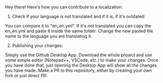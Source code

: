 Hey there! 
Here's how you can contribute to a localization:


1. Check if your language is not translated and if it is, if it's outdated:

You can compare it to "en_en.yml". If it's not translated you can copy the en_en.yml and paste it inside the same folder.
Change the new pasted file name to the language you are translating it.

2. Publishing your changes:

Simply use the Github Desktop App. Download the whole project and use some simple editor (Notepad++, VSCode, etc.)
to make your changes. Once you have done that, just opening the Desktop App will show all the changes you have made.
Make a PR to this repository, either by creating your own fork or just direct PR.
